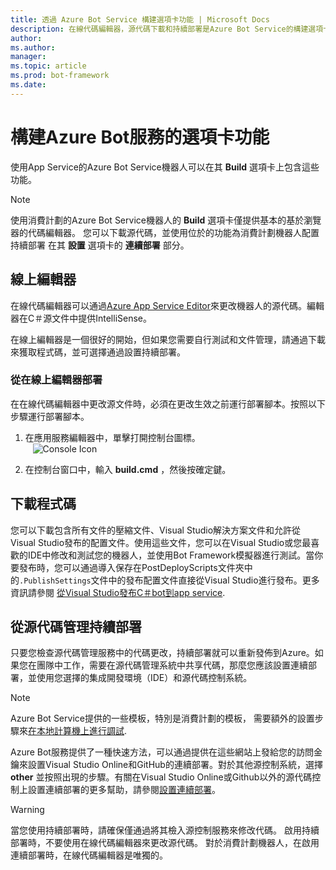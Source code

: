 ```yaml
---
title: 透過 Azure Bot Service 構建選項卡功能 | Microsoft Docs
description: 在線代碼編輯器，源代碼下載和持續部署是Azure Bot Service的構建選項卡功能。 
author: 
ms.author: 
manager: 
ms.topic: article
ms.prod: bot-framework
ms.date: 
---
```

# 構建Azure Bot服務的選項卡功能

使用App Service的Azure Bot Service機器人可以在其 **Build** 選項卡上包含這些功能。

> [!NOTE]
> 使用消費計劃的Azure Bot Service機器人的 **Build** 選項卡僅提供基本的基於瀏覽器的代碼編輯器。
> 您可以下載源代碼，並使用位於的功能為消費計劃機器人配置持續部署 
> 在其 **設置** 選項卡的 **連續部署** 部分。

## 線上編輯器

在線代碼編輯器可以通過[Azure App Service Editor](https://github.com/projectkudu/kudu/wiki/App-Service-Editor)來更改機器人的源代碼。編輯器在C＃源文件中提供IntelliSense。

在線上編輯器是一個很好的開始，但如果您需要自行測試和文件管理，請通過下載來獲取程式碼，並可選擇通過設置持續部署。

### 從在線上編輯器部署

在在線代碼編輯器中更改源文件時，必須在更改生效之前運行部署腳本。按照以下步驟運行部署腳本。

 1. 在應用服務編輯器中，單擊打開控制台圖標。  
    ![Console Icon](./media/azure-bot-service-console-icon.png)

 2. 在控制台窗口中，輸入 **build.cmd** ，然後按確定鍵。

## 下載程式碼

您可以下載包含所有文件的壓縮文件、Visual Studio解決方案文件和允許從Visual Studio發布的配置文件。使用這些文件，您可以在Visual Studio或您最喜歡的IDE中修改和測試您的機器人，並使用Bot Framework模擬器進行測試。當你要發布時，您可以通過導入保存在PostDeployScripts文件夾中的`.PublishSettings`文件中的發布配置文件直接從Visual Studio進行發布。更多資訊請參閱 [從Visual Studio發布C＃bot到app service](azure-bot-service-continuous-deployment.md).

## 從源代碼管理持續部署

只要您檢查源代碼管理服務中的代碼更改，持續部署就可以重新發佈到Azure。如果您在團隊中工作，需要在源代碼管理系統中共享代碼，那麼您應該設置連續部署，並使用您選擇的集成開發環境（IDE）和源代碼控制系統。

> [!NOTE]
> Azure Bot Service提供的一些模板，特別是消費計劃的模板，
> 需要額外的設置步驟來[在本地計算機上進行調試](azure-bot-service-debug-bot.md). 

Azure Bot服務提供了一種快速方法，可以通過提供在這些網站上發給您的訪問金鑰來設置Visual Studio Online和GitHub的連續部署。對於其他源控制系統，選擇 **other** 並按照出現的步驟。有關在Visual Studio Online或Github以外的源代碼控制上設置連續部署的更多幫助，請參閱[設置連續部署](azure-bot-service-continuous-deployment.md)。

> [!WARNING]
> 當您使用持續部署時，請確保僅通過將其檢入源控制服務來修改代碼。
> 啟用持續部署時，不要使用在線代碼編輯器來更改源代碼。
> 對於消費計劃機器人，在啟用連續部署時，在線代碼編輯器是唯獨的。
